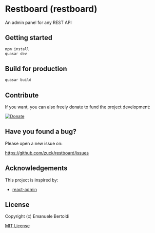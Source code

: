 # Restboard (restboard)

An admin panel for any REST API

## Getting started

```bash
npm install
quasar dev
```

## Build for production

```bash
quasar build
```

## Contribute

If you want, you can also freely donate to fund the project development:

[![Donate](https://www.paypalobjects.com/en_US/i/btn/btn_donate_SM.gif)](https://paypal.me/EBertoldi)

## Have you found a bug?

Please open a new issue on:

https://github.com/zuck/restboard/issues

## Acknowledgements

This project is inspired by:

* [react-admin](https://github.com/marmelab/react-admin)

## License

Copyright (c) Emanuele Bertoldi

[MIT License](http://en.wikipedia.org/wiki/MIT_License)
